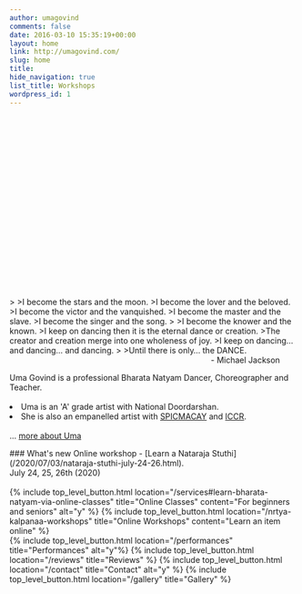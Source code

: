 ```yaml
---
author: umagovind
comments: false
date: 2016-03-10 15:35:19+00:00
layout: home
link: http://umagovind.com/
slug: home
title:
hide_navigation: true
list_title: Workshops
wordpress_id: 1
---
```


<div class="custom-header-image" style="padding-top: 60%; background-image: url(/assets/images/uma-header.jpg);">
</div>
<br/>
>
>I become the stars and the moon.
>I become the lover and the beloved.
>I become the victor and the vanquished.
>I become the master and the slave.
>I become the singer and the song.
>
>I become the knower and the known.
>I keep on dancing then it is the eternal dance or creation.
>The creator and creation merge into one wholeness of joy.
>I keep on dancing… and dancing… and dancing.
>
>Until there is only… the DANCE.

<div class="poem-author" style="width:150px;margin-left:auto;">
  - Michael Jackson
</div>
<p/>
<div>
Uma Govind is a professional Bharata Natyam Dancer, Choreographer and Teacher.
<br/>
<br/>

 <li>Uma is an 'A' grade artist with National Doordarshan.</li>
 <li>She is also an empanelled artist with <a href="https://spicmacay.org/" target="_blank">SPICMACAY</a> and <a href="https://www.iccr.gov.in/" target="_blank">ICCR</a>.</li>
<br/>
  ... <a href="/about"> more about Uma</a>
</div>
<p/>
### What's new
Online workshop - [Learn a Nataraja Stuthi](/2020/07/03/nataraja-stuthi-july-24-26.html). <br/>
July 24, 25, 26th (2020) <br/>

<br/>
{% include top_level_button.html location="/services#learn-bharata-natyam-via-online-classes" title="Online Classes" content="For beginners and seniors" alt="y" %}
{% include top_level_button.html location="/nrtya-kalpanaa-workshops" title="Online Workshops" content="Learn an item online"  %}

<br/>
{% include top_level_button.html location="/performances" title="Performances" alt="y"%}
{% include top_level_button.html location="/reviews" title="Reviews" %}
{% include top_level_button.html location="/contact" title="Contact" alt="y" %}
{% include top_level_button.html location="/gallery" title="Gallery"  %}
